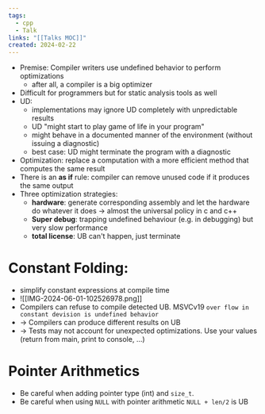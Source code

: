 ```yaml
---
tags:
  - cpp
  - Talk
links: "[[Talks MOC]]"
created: 2024-02-22
---
```


- Premise: Compiler writers use undefined behavior to perform optimizations
	- after all, a compiler is a big optimizer
- Difficult for programmers but for static analysis tools as well
- UD:
	- implementations may ignore UD completely with unpredictable results
	- UD "might start to play game of life in your program"
	- might behave in a documented manner of the environment (without issuing a diagnostic)
	- best case: UD might terminate the program with a diagnostic
- Optimization: replace a computation with a more efficient method that computes the same result
- There is an **as if** rule: compiler can remove unused code if it produces the same output
- Three optimization strategies:
	- **hardware**: generate corresponding assembly and let the hardware do whatever it does -> almost the universal policy in c and c++
	- **Super debug**: trapping undefined behaviour (e.g. in debugging) but very slow performance
	- **total license**: UB can't happen, just terminate

# Constant Folding:

- simplify constant expressions at compile time
- ![[IMG-2024-06-01-102526978.png]]
- Compilers can refuse to compile detected UB. MSVCv19 `over flow in constant devision is undefined behavior`
- -> Compilers can produce different results on UB
- -> Tests may not account for unexpected optimizations. Use your values (return from main, print to console, ...)

# Pointer Arithmetics

- Be careful when adding pointer type (int) and `size_t`.
- Be careful when using `NULL` with pointer arithmetic `NULL + len/2` is UB
